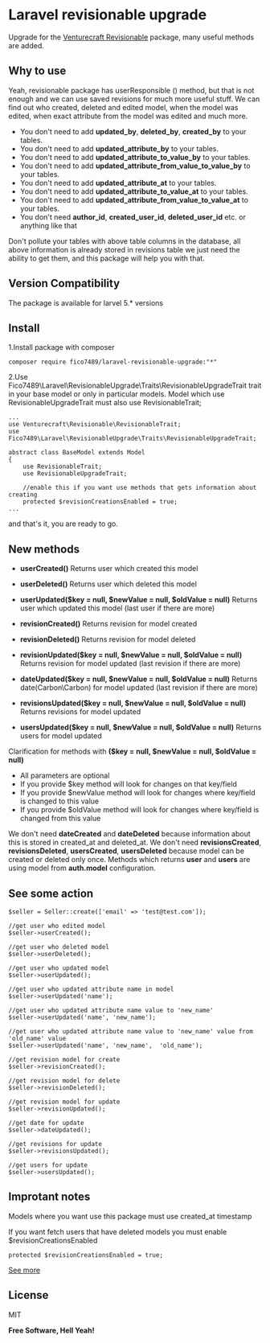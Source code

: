 # Laravel revisionable upgrade

Upgrade for the [Venturecraft Revisionable](https://github.com/VentureCraft/revisionable) package,  many useful methods are added. 

## Why to use

Yeah, revisionable package has userResponsible () method, but that is not enough and we can use saved revisions for much more useful stuff. We can find out who created, deleted and edited model, when the model was edited, when exact attribute from the model was edited and much more. 

* You don't need to add **updated_by**, **deleted_by**, **created_by** to your tables.  
* You don't need to add **updated_attribute_by** to your tables.  
* You don't need to add **updated_attribute_to_value_by** to your tables.  
* You don't need to add **updated_attribute_from_value_to_value_by** to your tables.  
* You don't need to add **updated_attribute_at** to your tables.  
* You don't need to add **updated_attribute_to_value_at** to your tables.  
* You don't need to add **updated_attribute_from_value_to_value_at** to your tables.  
* You don't need  **author_id**, **created_user_id**, **deleted_user_id** etc. or anything like that  

Don't pollute your tables with above table columns in the database, all above information is already stored in revisions table we just need the ability to get them, and this package will help you with that.

## Version Compatibility

The package is available for larvel 5.* versions

## Install

1.Install package with composer
```
composer require fico7489/laravel-revisionable-upgrade:"*"
```

2.Use Fico7489\Laravel\RevisionableUpgrade\Traits\RevisionableUpgradeTrait trait in your base model or only in particular models. Model which use RevisionableUpgradeTrait must also use RevisionableTrait;

```
...
use Venturecraft\Revisionable\RevisionableTrait;
use Fico7489\Laravel\RevisionableUpgrade\Traits\RevisionableUpgradeTrait;

abstract class BaseModel extends Model
{
    use RevisionableTrait;
    use RevisionableUpgradeTrait;
    
    //enable this if you want use methods that gets information about creating
    protected $revisionCreationsEnabled = true;
...
```

and that's it, you are ready to go.

## New methods

* **userCreated()**
Returns user which created this model
* **userDeleted()**
Returns user which deleted this model
* **userUpdated($key = null, $newValue = null, $oldValue = null)**
Returns user which updated this model (last user if there are more)


*  **revisionCreated()**
Returns revision for model created
*  **revisionDeleted()**
Returns revision for model deleted
* **revisionUpdated($key = null, $newValue = null, $oldValue = null)**
Returns revision for model updated (last revision if there are more)


* **dateUpdated($key = null, $newValue = null, $oldValue = null)**
Returns date(Carbon\Carbon) for model updated (last revision if there are more)
* **revisionsUpdated($key = null, $newValue = null, $oldValue = null)**
Returns revisions for model updated
* **usersUpdated($key = null, $newValue = null, $oldValue = null)**
Returns users for model updated

Clarification for methods with **($key = null, $newValue = null, $oldValue = null)**

* All parameters are optional
* If you provide $key method will look for changes on that key/field
* If you provide $newValue method will look for changes where key/field is changed to this value
* If you provide $oldValue method will look for changes where key/field is changed from this value

We don't need **dateCreated** and **dateDeleted** because information about this is stored in created_at and deleted_at.
We don't need **revisionsCreated**, **revisionsDeleted**, **usersCreated**, **usersDeleted** because model can be created or deleted only once.
Methods which returns **user** and **users** are using model from **auth.model** configuration.

## See some action

```
$seller = Seller::create(['email' => 'test@test.com']);

//get user who edited model
$seller->userCreated();

//get user who deleted model
$seller->userDeleted();

//get user who updated model
$seller->userUpdated();

//get user who updated attribute name in model
$seller->userUpdated('name');

//get user who updated attribute name value to 'new_name'
$seller->userUpdated('name', 'new_name');

//get user who updated attribute name value to 'new_name' value from 'old_name' value
$seller->userUpdated('name', 'new_name',  'old_name');

//get revision model for create
$seller->revisionCreated();

//get revision model for delete
$seller->revisionDeleted();

//get revision model for update
$seller->revisionUpdated();

//get date for update
$seller->dateUpdated();

//get revisions for update
$seller->revisionsUpdated();

//get users for update
$seller->usersUpdated();
```


## Improtant notes
Models where you want use this package must use created_at timestamp

If you want fetch users that have deleted models you must enable $revisionCreationsEnabled
```
protected $revisionCreationsEnabled = true;
```
[See more](https://github.com/VentureCraft/revisionable)


License
----

MIT


**Free Software, Hell Yeah!**
